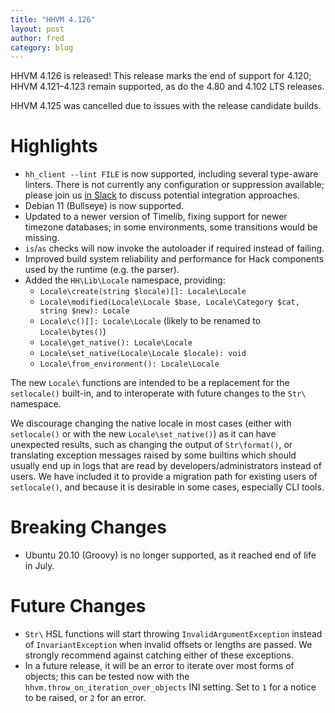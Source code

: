 ```yaml
---
title: "HHVM 4.126"
layout: post
author: fred
category: blog
---
```


HHVM 4.126 is released! This release marks the end of support for 4.120; HHVM 4.121&ndash;4.123 remain supported, as do the 4.80 and 4.102 LTS releases.

HHVM 4.125 was cancelled due to issues with the release candidate builds.

# Highlights

- `hh_client --lint FILE` is now supported, including several type-aware linters. There is not currently any
  configuration or suppression available; please join us [in Slack](https://hhvm.com/slack) to discuss
  potential integration approaches.
- Debian 11 (Bullseye) is now supported.
- Updated to a newer version of Timelib, fixing support for newer timezone
  databases; in some environments, some transitions would be missing.
- `is`/`as` checks will now invoke the autoloader if required instead of failing.
- Improved build system reliability and performance for Hack components used by
  the runtime (e.g. the parser).
- Added the `HH\Lib\Locale` namespace, providing:
  - `Locale\create(string $locale)[]: Locale\Locale`
  - `Locale\modified(Locale\Locale $base, Locale\Category $cat, string $new): Locale`
  - `Locale\c()[]: Locale\Locale` (likely to be renamed to `Locale\bytes()`)
  - `Locale\get_native(): Locale\Locale`
  - `Locale\set_native(Locale\Locale $locale): void`
  - `Locale\from_environment(): Locale\Locale`

The new `Locale\` functions are intended to be a replacement for the
`setlocale()` built-in, and to interoperate with future changes to the `Str\`
namespace.

We discourage changing the native locale in most cases (either with `setlocale()`
or with the new `Locale\set_native()`) as it can have unexpected results, such as
changing the output of `Str\format()`, or translating exception messages raised
by some builtins which should usually end up in logs that are read by
developers/administrators instead of users. We have included it to provide a
migration path for existing users of `setlocale()`, and because it is desirable
in some cases, especially CLI tools.

# Breaking Changes

- Ubuntu 20.10 (Groovy) is no longer supported, as it reached end of life in July.

# Future Changes

- `Str\` HSL functions will start throwing `InvalidArgumentException` instead of
  `InvariantException` when invalid offsets or lengths are passed. We strongly
  recommend against catching either of these exceptions.
- In a future release, it will be an error to iterate over most forms of
  objects; this can be tested now with the `hhvm.throw_on_iteration_over_objects`
  INI setting. Set to `1` for a notice to be raised, or `2` for an error.
